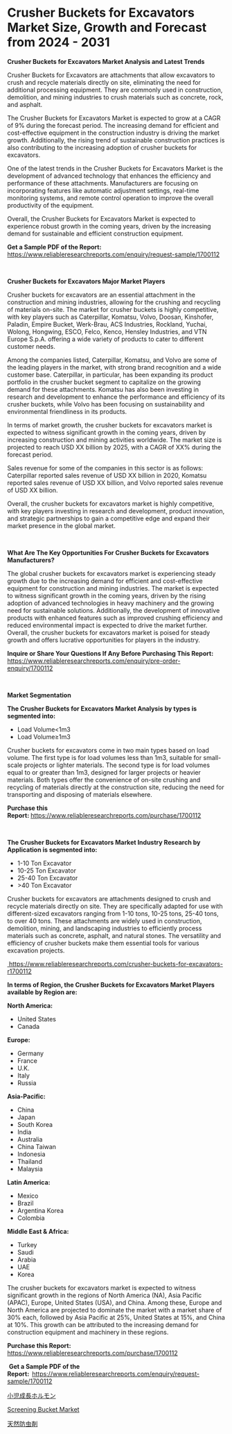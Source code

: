 <p><h1>Crusher Buckets for Excavators Market Size, Growth and Forecast from 2024 - 2031</h1></p><p><strong>Crusher Buckets for Excavators Market Analysis and Latest Trends</strong></p>
<p><p>Crusher Buckets for Excavators are attachments that allow excavators to crush and recycle materials directly on site, eliminating the need for additional processing equipment. They are commonly used in construction, demolition, and mining industries to crush materials such as concrete, rock, and asphalt.</p><p>The Crusher Buckets for Excavators Market is expected to grow at a CAGR of 9% during the forecast period. The increasing demand for efficient and cost-effective equipment in the construction industry is driving the market growth. Additionally, the rising trend of sustainable construction practices is also contributing to the increasing adoption of crusher buckets for excavators.</p><p>One of the latest trends in the Crusher Buckets for Excavators Market is the development of advanced technology that enhances the efficiency and performance of these attachments. Manufacturers are focusing on incorporating features like automatic adjustment settings, real-time monitoring systems, and remote control operation to improve the overall productivity of the equipment.</p><p>Overall, the Crusher Buckets for Excavators Market is expected to experience robust growth in the coming years, driven by the increasing demand for sustainable and efficient construction equipment.</p></p>
<p><strong>Get a Sample PDF of the Report:&nbsp;</strong> <a href="https://www.reliableresearchreports.com/enquiry/request-sample/1700112">https://www.reliableresearchreports.com/enquiry/request-sample/1700112</a></p>
<p>&nbsp;</p>
<p><strong>Crusher Buckets for Excavators Major Market Players</strong></p>
<p><p>Crusher buckets for excavators are an essential attachment in the construction and mining industries, allowing for the crushing and recycling of materials on-site. The market for crusher buckets is highly competitive, with key players such as Caterpillar, Komatsu, Volvo, Doosan, Kinshofer, Paladin, Empire Bucket, Werk-Brau, ACS Industries, Rockland, Yuchai, Wolong, Hongwing, ESCO, Felco, Kenco, Hensley Industries, and VTN Europe S.p.A. offering a wide variety of products to cater to different customer needs.</p><p>Among the companies listed, Caterpillar, Komatsu, and Volvo are some of the leading players in the market, with strong brand recognition and a wide customer base. Caterpillar, in particular, has been expanding its product portfolio in the crusher bucket segment to capitalize on the growing demand for these attachments. Komatsu has also been investing in research and development to enhance the performance and efficiency of its crusher buckets, while Volvo has been focusing on sustainability and environmental friendliness in its products.</p><p>In terms of market growth, the crusher buckets for excavators market is expected to witness significant growth in the coming years, driven by increasing construction and mining activities worldwide. The market size is projected to reach USD XX billion by 2025, with a CAGR of XX% during the forecast period.</p><p>Sales revenue for some of the companies in this sector is as follows: Caterpillar reported sales revenue of USD XX billion in 2020, Komatsu reported sales revenue of USD XX billion, and Volvo reported sales revenue of USD XX billion.</p><p>Overall, the crusher buckets for excavators market is highly competitive, with key players investing in research and development, product innovation, and strategic partnerships to gain a competitive edge and expand their market presence in the global market.</p></p>
<p>&nbsp;</p>
<p><strong>What Are The Key Opportunities For Crusher Buckets for Excavators Manufacturers?</strong></p>
<p><p>The global crusher buckets for excavators market is experiencing steady growth due to the increasing demand for efficient and cost-effective equipment for construction and mining industries. The market is expected to witness significant growth in the coming years, driven by the rising adoption of advanced technologies in heavy machinery and the growing need for sustainable solutions. Additionally, the development of innovative products with enhanced features such as improved crushing efficiency and reduced environmental impact is expected to drive the market further. Overall, the crusher buckets for excavators market is poised for steady growth and offers lucrative opportunities for players in the industry.</p></p>
<p><strong>Inquire or Share Your Questions If Any Before Purchasing This Report:</strong> <a href="https://www.reliableresearchreports.com/enquiry/pre-order-enquiry/1700112">https://www.reliableresearchreports.com/enquiry/pre-order-enquiry/1700112</a></p>
<p>&nbsp;</p>
<p><strong>Market Segmentation</strong></p>
<p><strong>The Crusher Buckets for Excavators Market Analysis by types is segmented into:</strong></p>
<p><ul><li>Load Volume<1m3</li><li>Load Volume≥1m3</li></ul></p>
<p><p>Crusher buckets for excavators come in two main types based on load volume. The first type is for load volumes less than 1m3, suitable for small-scale projects or lighter materials. The second type is for load volumes equal to or greater than 1m3, designed for larger projects or heavier materials. Both types offer the convenience of on-site crushing and recycling of materials directly at the construction site, reducing the need for transporting and disposing of materials elsewhere.</p></p>
<p><strong>Purchase this Report:&nbsp;</strong><a href="https://www.reliableresearchreports.com/purchase/1700112">https://www.reliableresearchreports.com/purchase/1700112</a></p>
<p>&nbsp;</p>
<p><strong>The Crusher Buckets for Excavators Market Industry Research by Application is segmented into:</strong></p>
<p><ul><li>1-10 Ton Excavator</li><li>10-25 Ton Excavator</li><li>25-40 Ton Excavator</li><li>>40 Ton Excavator</li></ul></p>
<p><p>Crusher buckets for excavators are attachments designed to crush and recycle materials directly on site. They are specifically adapted for use with different-sized excavators ranging from 1-10 tons, 10-25 tons, 25-40 tons, to over 40 tons. These attachments are widely used in construction, demolition, mining, and landscaping industries to efficiently process materials such as concrete, asphalt, and natural stones. The versatility and efficiency of crusher buckets make them essential tools for various excavation projects.</p></p>
<p><a href="https://www.reliableresearchreports.com/crusher-buckets-for-excavators-r1700112">&nbsp;https://www.reliableresearchreports.com/crusher-buckets-for-excavators-r1700112</a></p>
<p><strong>In terms of Region, the Crusher Buckets for Excavators Market Players available by Region are:</strong></p>
<p>
    <p> <strong> North America: </strong>
        <ul>
            <li>United States</li>
            <li>Canada</li>
        </ul>
        </p> 
    <p> <strong> Europe: </strong>
        <ul>
            <li>Germany</li>
            <li>France</li>
            <li>U.K.</li>
            <li>Italy</li>
            <li>Russia</li>
        </ul>
        </p> 
    <p> <strong> Asia-Pacific: </strong>
        <ul>
            <li>China</li>
            <li>Japan</li>
            <li>South Korea</li>
            <li>India</li>
            <li>Australia</li>
            <li>China Taiwan</li>
            <li>Indonesia</li>
            <li>Thailand</li>
            <li>Malaysia</li>
        </ul>
        </p> 
    <p> <strong> Latin America: </strong>
        <ul>
            <li>Mexico</li>
            <li>Brazil</li>
            <li>Argentina Korea</li>
            <li>Colombia</li>
        </ul>
        </p> 
    <p> <strong> Middle East & Africa: </strong>
        <ul>
            <li>Turkey</li>
            <li>Saudi</li>
            <li>Arabia</li>
            <li>UAE</li>
            <li>Korea</li>
        </ul>
    </p>
    </p>
<p><p>The crusher buckets for excavators market is expected to witness significant growth in the regions of North America (NA), Asia Pacific (APAC), Europe, United States (USA), and China. Among these, Europe and North America are projected to dominate the market with a market share of 30% each, followed by Asia Pacific at 25%, United States at 15%, and China at 10%. This growth can be attributed to the increasing demand for construction equipment and machinery in these regions.</p></p>
<p><strong>Purchase this Report: </strong><a href="https://www.reliableresearchreports.com/purchase/1700112">https://www.reliableresearchreports.com/purchase/1700112</a></p>
<p>&nbsp;<strong>Get a Sample PDF of the Report:&nbsp;&nbsp;</strong><a href="https://www.reliableresearchreports.com/enquiry/request-sample/1700112">https://www.reliableresearchreports.com/enquiry/request-sample/1700112</a></p>
<p><strong></strong></p>
<p><p><a href="https://github.com/RodHoppe07/Market-Research-Report-List-1/blob/main/525058329536.md">小児成長ホルモン</a></p><p><a href="https://github.com/mbisetmhermsr/Market-Research-Report-List-2/blob/main/screening-bucket-market.md">Screening Bucket Market</a></p><p><a href="https://github.com/laurenreichert/Market-Research-Report-List-1/blob/main/490498329535.md">天然防虫剤</a></p></p>